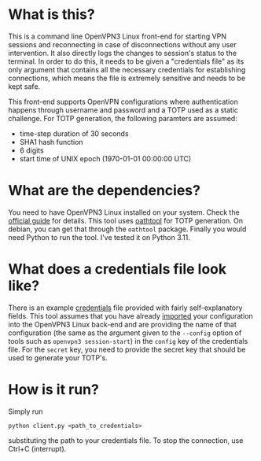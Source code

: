 # What is this?

This is a command line OpenVPN3 Linux front-end for starting VPN sessions and reconnecting in case of disconnections without any user intervention. It also directly logs the changes to session's status to the terminal. In order to do this, it needs to be given a "credentials file" as its only argument that contains all the necessary credentials for establishing connections, which means the file is extremely sensitive and needs to be kept safe.

This front-end supports OpenVPN configurations where authentication happens through username and password and a TOTP used as a static challenge. For TOTP generation, the following paramters are assumed:
- time-step duration of 30 seconds
- SHA1 hash function
- 6 digits
- start time of UNIX epoch (1970-01-01 00:00:00 UTC)

# What are the dependencies?

You need to have OpenVPN3 Linux installed on your system. Check the [official guide](https://community.openvpn.net/openvpn/wiki/OpenVPN3Linux) for details. This tool uses [oathtool](https://www.nongnu.org/oath-toolkit/) for TOTP generation. On debian, you can get that through the `oathtool` package. Finally you would need Python to run the tool. I've tested it on Python 3.11.

# What does a credentials file look like?

There is an example [credentials](credentials) file provided with fairly self-explanatory fields. This tool assumes that you have already [imported](https://community.openvpn.net/openvpn/wiki/OpenVPN3Linux#Importingaconfigurationfileforre-useandstartingaVPNsession) your configuration into the OpenVPN3 Linux back-end and are providing the name of that configuration (the same as the argument given to the `--config` option of tools such as `openvpn3 session-start`) in the `config` key of the credentials file. For the `secret` key, you need to provide the secret key that should be used to generate your TOTP's.

# How is it run?

Simply run
```
python client.py <path_to_credentials>
```
substituting the path to your credentials file. To stop the connection, use Ctrl+C (interrupt).